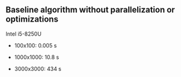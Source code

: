 ## Baseline algorithm without parallelization or optimizations

Intel i5-8250U

- 100x100: 0.005 s

- 1000x1000: 10.8 s

- 3000x3000: 434 s